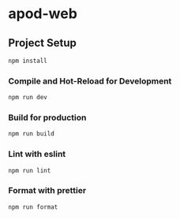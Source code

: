 # apod-web

## Project Setup

```sh
npm install
```

### Compile and Hot-Reload for Development

```sh
npm run dev
```

### Build for production

```sh
npm run build
```

### Lint with eslint

```sh
npm run lint
```

### Format with prettier

```sh
npm run format
```
